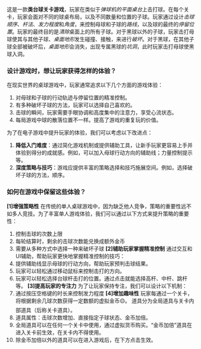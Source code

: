 
这是一款**类台球关卡游戏**，玩家在类似于*弹球机的平面桌台*上击打球。在每个关卡，玩家会面对不同的球桌布局，以及不同数量和位置的子球。玩家通过设计*击球顺序*、*杆法*、*发力程度*和*角度*，来控制母球和子球的*路线*，以及球的最终的*停留位置*。玩家的最终目的是*清除*桌面上的所有子球。对于黑球以外的子球，玩家击打母球使其与其他子球、*桌面地形*发生碰撞、接触，来进行*破坏*。对于黑球，在其他子球全部被破坏后，*桌面地形*会消失，出现专属黑球的*坑洞*，此时玩家击打母球使黑球入洞。

### 设计游戏时，想让玩家获得怎样的体验？

在现实世界的桌球游戏中，玩家通常追求以下几个方面的游戏体验：
1. 对母球和子球的行动轨迹与停留位置的精准控制。
2. 有多种破坏子球的方法，玩家可以选择自己喜欢的。
3. 击球的瞬间，玩家需要手眼协调和高度集中的注意力，享受心流状态。
4. 每局游戏中球的散落位置不一样。提高了游戏的重复玩的价值。

为了在电子游戏中提升玩家的体验，我们可以考虑以下改进点：
1. **降低入门难度**：通过简化游戏机制或提供辅助工具，让新手玩家更容易上手并体验到得分的成就感。例如，可以加入母球行动方向的辅助线；力量控制提示等。
2. **深度策略与技巧**：游戏应提供丰富的策略选择和技巧施展空间。例如，选择破坏子球的方法，顺序。

### 如何在游戏中保留这些体验？

**[1]增强策略性**
在传统的单人桌球游戏中，因为缺乏他人竞争，策略的重要性远不如多人竞技。为了丰富单人游戏体验，我们可以通过以下方式来提升策略的重要性：
1. 控制击球的次数上限
2. 每轮结算时，剩余的击球次数能兑换成额外金币
3. 需要从多种方式中选择一种来破坏子球
**[2]辅助玩家掌握精准控制**
通过交互和UI辅助，帮助玩家更快地掌握精准控制的技巧：
1. 提供辅助线显示母球的行动方向，帮助玩家预判击球结果。
2. 玩家可以轻松通过移动鼠标来控制击打的方向。
3. 玩家可以轻松选择台球杆击打的位置。通过点击就能选择高杆、中杆、跳杆等。
**[3]提高玩家的专注力**
为了让玩家保持专注，我们可以设计以下机制：
1. 通过按压空格键的时长来控制发力程度
**[4]增加趣味性**
玩家每通过一个关卡，将根据剩余几球次数获得一定数额的虚拟金币🟡。
道具分为全局道具与关卡内部道具（后称关卡道具）。
1. 道具属性：击球次数增加、直接指定子球状态、金币加倍。
2. 全局道具可以在任何一个关卡中使用，通过虚拟货币购买。“金币加倍”道具在进入关卡前生效，在关卡内不得使用。
3. 除金币加倍以外的道具可以在进入游戏后，在下方点击生效。